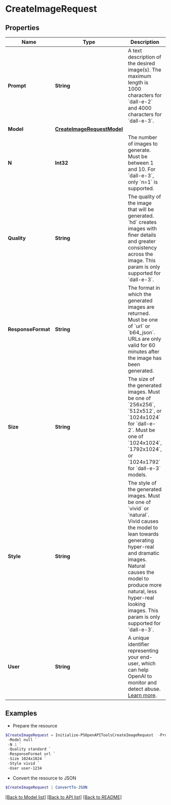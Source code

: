 # CreateImageRequest
## Properties

Name | Type | Description | Notes
------------ | ------------- | ------------- | -------------
**Prompt** | **String** | A text description of the desired image(s). The maximum length is 1000 characters for &#x60;dall-e-2&#x60; and 4000 characters for &#x60;dall-e-3&#x60;. | 
**Model** | [**CreateImageRequestModel**](CreateImageRequestModel.md) |  | [optional] 
**N** | **Int32** | The number of images to generate. Must be between 1 and 10. For &#x60;dall-e-3&#x60;, only &#x60;n&#x3D;1&#x60; is supported. | [optional] [default to 1]
**Quality** | **String** | The quality of the image that will be generated. &#x60;hd&#x60; creates images with finer details and greater consistency across the image. This param is only supported for &#x60;dall-e-3&#x60;. | [optional] [default to "standard"]
**ResponseFormat** | **String** | The format in which the generated images are returned. Must be one of &#x60;url&#x60; or &#x60;b64_json&#x60;. URLs are only valid for 60 minutes after the image has been generated. | [optional] [default to "url"]
**Size** | **String** | The size of the generated images. Must be one of &#x60;256x256&#x60;, &#x60;512x512&#x60;, or &#x60;1024x1024&#x60; for &#x60;dall-e-2&#x60;. Must be one of &#x60;1024x1024&#x60;, &#x60;1792x1024&#x60;, or &#x60;1024x1792&#x60; for &#x60;dall-e-3&#x60; models. | [optional] [default to "1024x1024"]
**Style** | **String** | The style of the generated images. Must be one of &#x60;vivid&#x60; or &#x60;natural&#x60;. Vivid causes the model to lean towards generating hyper-real and dramatic images. Natural causes the model to produce more natural, less hyper-real looking images. This param is only supported for &#x60;dall-e-3&#x60;. | [optional] [default to "vivid"]
**User** | **String** | A unique identifier representing your end-user, which can help OpenAI to monitor and detect abuse. [Learn more](/docs/guides/safety-best-practices/end-user-ids).  | [optional] 

## Examples

- Prepare the resource
```powershell
$CreateImageRequest = Initialize-PSOpenAPIToolsCreateImageRequest  -Prompt A cute baby sea otter `
 -Model null `
 -N 1 `
 -Quality standard `
 -ResponseFormat url `
 -Size 1024x1024 `
 -Style vivid `
 -User user-1234
```

- Convert the resource to JSON
```powershell
$CreateImageRequest | ConvertTo-JSON
```

[[Back to Model list]](../README.md#documentation-for-models) [[Back to API list]](../README.md#documentation-for-api-endpoints) [[Back to README]](../README.md)

